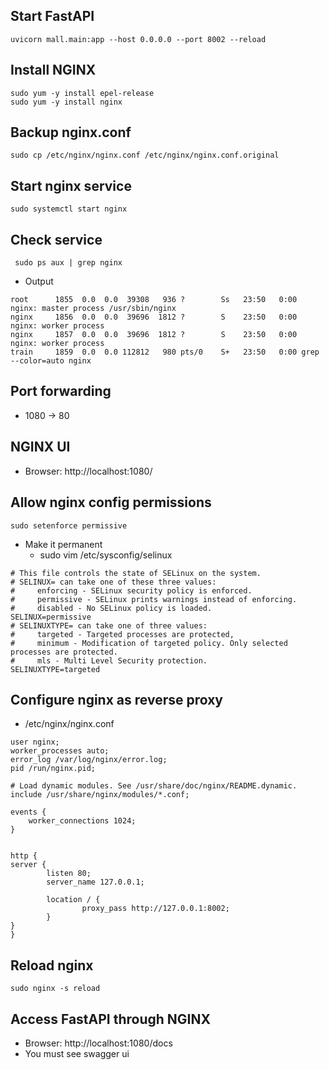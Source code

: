 ## Start FastAPI
```commandline
uvicorn mall.main:app --host 0.0.0.0 --port 8002 --reload
```

## Install NGINX
```commandline
sudo yum -y install epel-release
sudo yum -y install nginx
```

## Backup nginx.conf
```commandline
sudo cp /etc/nginx/nginx.conf /etc/nginx/nginx.conf.original
```

## Start nginx service
```commandline
sudo systemctl start nginx
```

## Check service
```commandline
 sudo ps aux | grep nginx
```
- Output
```commandline
root      1855  0.0  0.0  39308   936 ?        Ss   23:50   0:00 nginx: master process /usr/sbin/nginx
nginx     1856  0.0  0.0  39696  1812 ?        S    23:50   0:00 nginx: worker process
nginx     1857  0.0  0.0  39696  1812 ?        S    23:50   0:00 nginx: worker process
train     1859  0.0  0.0 112812   980 pts/0    S+   23:50   0:00 grep --color=auto nginx
```

## Port forwarding
- 1080 -> 80

## NGINX UI
- Browser: http://localhost:1080/


## Allow nginx config permissions
```commandline
sudo setenforce permissive
```
- Make it permanent
  - sudo vim /etc/sysconfig/selinux
```commandline
# This file controls the state of SELinux on the system.
# SELINUX= can take one of these three values:
#     enforcing - SELinux security policy is enforced.
#     permissive - SELinux prints warnings instead of enforcing.
#     disabled - No SELinux policy is loaded.
SELINUX=permissive
# SELINUXTYPE= can take one of three values:
#     targeted - Targeted processes are protected,
#     minimum - Modification of targeted policy. Only selected processes are protected.
#     mls - Multi Level Security protection.
SELINUXTYPE=targeted

```
## Configure nginx as reverse proxy
- /etc/nginx/nginx.conf
```commandline
user nginx;
worker_processes auto;
error_log /var/log/nginx/error.log;
pid /run/nginx.pid;

# Load dynamic modules. See /usr/share/doc/nginx/README.dynamic.
include /usr/share/nginx/modules/*.conf;

events {
    worker_connections 1024;
}


http {
server {
        listen 80;
        server_name 127.0.0.1;

        location / {
                proxy_pass http://127.0.0.1:8002;
        }
}
}
```

## Reload nginx
```commandline
sudo nginx -s reload
```

## Access FastAPI through NGINX
- Browser: http://localhost:1080/docs
- You must see swagger ui



